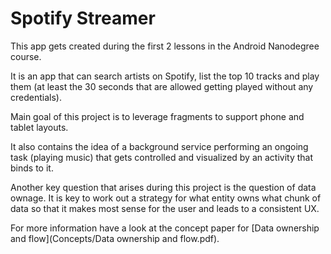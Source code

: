# Spotify Streamer

This app gets created during the first 2 lessons in the Android Nanodegree course.

It is an app that can search artists on Spotify, list the top 10 tracks and play them (at least the 30 seconds that are allowed getting played without any credentials).

Main goal of this project is to leverage fragments to support phone and tablet layouts.

It also contains the idea of a background service performing an ongoing task (playing music) that gets controlled and visualized by an activity that binds to it.

Another key question that arises during this project is the question of data ownage. It is key to work out a strategy for what entity owns what chunk of data so that it makes most sense for the user and leads to a consistent UX.

For more information have a look at the concept paper for [Data ownership and flow](Concepts/Data ownership and flow.pdf).